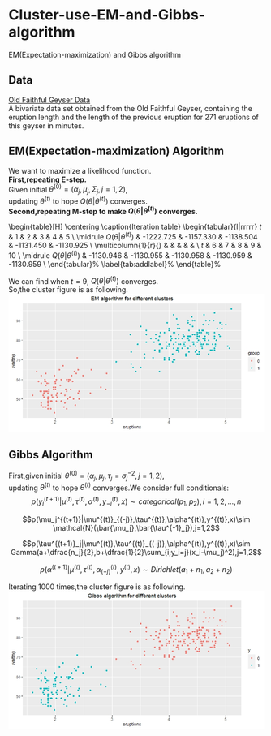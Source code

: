 # Cluster-use-EM-and-Gibbs-algorithm
EM(Expectation-maximization) and Gibbs algorithm

## Data
[Old Faithful Geyser Data](https://search.r-project.org/CRAN/refmans/tclust/html/geyser2.html)  
A bivariate data set obtained from the Old Faithful Geyser, containing the eruption length and the length of the previous eruption for 271 eruptions of this geyser in minutes.
## EM(Expectation-maximization) Algorithm
We want to maximize a likelihood function.  
**First,repeating E-step.**  
Given initial $\theta^{(0)} = (\alpha_j,\mu_j,\Sigma_j,j=1,2)$,  
updating $\theta^{(t)}$ to hope $Q(\theta|\theta^{(t)})$ converges.  
**Second,repeating M-step to make $Q(\theta|\theta^{(t)})$ converges.**

\begin{table}[H]
\centering
\caption{Iteration table}
\begin{tabular}{l|rrrrr}
$t$     & 1     & 2     & 3     & 4     & 5 \\
\midrule
$Q(\theta|\theta^{(t)})$   & -1222.725 & -1157.330 & -1138.504 & -1131.450 & -1130.925 \\
\multicolumn{1}{r}{} &       &       &       &       &  \\
$t$     & 6     & 7     & 8     & 9     & 10 \\
\midrule
$Q(\theta|\theta^{(t)})$   & -1130.946 & -1130.955 & -1130.958 & -1130.959 & -1130.959 \\
\end{tabular}%
\label{tab:addlabel}%
\end{table}%

We can find when $t=9$, $Q(\theta|\theta^{(t)})$ converges.  
So,the cluster figure is as following.  
![image](https://github.com/Tingchiachi/Cluster-use-EM-and-Gibbs-algorithm/blob/main/em.jpeg)

## Gibbs Algorithm
First,given initial $\theta^{(0)} = (\alpha_j,\mu_j,\tau_j=\sigma_j^{-2},j=1,2)$,  
updating $\theta^{(t)}$ to hope $\theta^{(t)}$ converges.We consider full conditionals:  
$$p(y_i^{(t+1)}|\mu^{(t)},\tau^{(t)},\alpha^{(t)},y^{(t)}_{-i},x)\sim categorical(p_1,p_2),i=1,2,\dots,n$$

$$p(\mu_j^{(t+1)}|\mu^{(t)}_{(-j)},\tau^{(t)},\alpha^{(t)},y^{(t)},x)\sim \mathcal{N}(\bar{\mu_j},\bar{\tau^{-1}_j}),j=1,2$$

$$p(\tau^{(t+1)}_j|\mu^{(t)},\tau^{(t)}_{(-j)},\alpha^{(t)},y^{(t)},x)\sim Gamma(a+\dfrac{n_j}{2},b+\dfrac{1}{2}\sum_{i;y_i=j}(x_i-\mu_j)^2),j=1,2$$

$$p(\alpha^{(t+1)}|\mu^{(t)},\tau^{(t)},\alpha^{(t)}_{(-j)},y^{(t)},x)\sim Dirichlet(a_1+n_1,a_2+n_2)$$

Iterating 1000 times,the cluster figure is as following.
![image](https://github.com/Tingchiachi/Cluster-use-EM-and-Gibbs-algorithm/blob/main/gibbs.jpeg)
